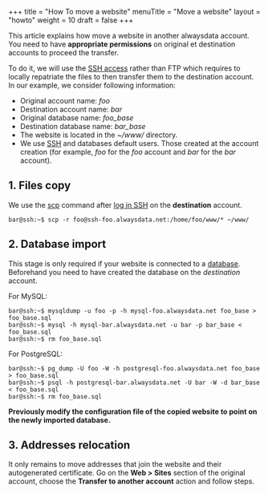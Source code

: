 +++
title = "How To move a website"
menuTitle = "Move a website"
layout = "howto"
weight = 10
draft = false
+++

This article explains how move a website in another alwaysdata account. You need to have **appropriate permissions** on original et destination accounts to proceed the transfer.

To do it, we will use the [SSH access]() rather than FTP which requires to locally repatriate the files to then transfer them to the destination account.
In our example, we consider following information:

- Original account name: _foo_
- Destination account name: _bar_
- Original database name: _foo\_base_
- Destination database name: _bar\_base_
- The website is located in the _~/www/_ directory.
- We use [SSH]() and databases default users. Those created at the account creation (for example, _foo_ for the _foo_ account and _bar_ for the _bar_ account).


## 1. Files copy

We use the [scp](https://linux.die.net/man/1/scp) command after [log in SSH]() on the **destination** account.

```
bar@ssh:~$ scp -r foo@ssh-foo.alwaysdata.net:/home/foo/www/* ~/www/
```

## 2. Database import

This stage is only required if your website is connected to a [database]().
Beforehand you need to have created the database on the _destination_ account.

For MySQL:

```
bar@ssh:~$ mysqldump -u foo -p -h mysql-foo.alwaysdata.net foo_base > foo_base.sql
bar@ssh:~$ mysql -h mysql-bar.alwaysdata.net -u bar -p bar_base < foo_base.sql
bar@ssh:~$ rm foo_base.sql
```

For PostgreSQL:

```
bar@ssh:~$ pg_dump -U foo -W -h postgresql-foo.alwaysdata.net foo_base > foo_base.sql
bar@ssh:~$ psql -h postgresql-bar.alwaysdata.net -U bar -W -d bar_base < foo_base.sql
bar@ssh:~$ rm foo_base.sql
```

**Previously modify the configuration file of the copied website to point on the newly imported database.**

 
## 3. Addresses relocation

It only remains to move addresses that join the website and their autogenerated certificate.
Go on the **Web > Sites** section of the original account, choose the **Transfer to another account** action and follow steps.


